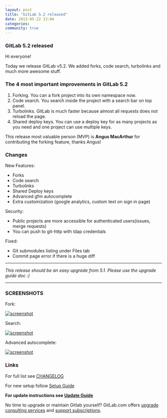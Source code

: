 ```yaml
---
layout: post
title: "GitLab 5.2 released"
date: 2013-05-22 13:04
categories:
community: true
---
```


### GitLab 5.2 released

Hi everyone!

Today we release GitLab v5.2. We added forks, code search, turbolinks and much more awesome stuff.

### The 4 most important improvements in GitLab 5.2

1. Forking. You can a fork project into its own namespace now.
2. Code search. You search inside the project with a search bar on top panel.
3. Turbolinks. GitLab is much faster because almost all requests does not reload the page.
4. Shared deploy keys. You can use a deploy key for as many projects as you need and one project can use multiple keys.

This release most valuable person (MVP) is __Angus MacArthur__ for contributing the forking feature, thanks Angus!

<!-- more -->

### Changes

New Features:

  * Forks
  * Code search
  * Turbolinks
  * Shared Deploy keys
  * Advanced gfm autocomplete
  * Extra customization (google analytics, custom text on sign in page)

Security:
  
  * Public projects are more accessible for authenticated users(issues, merge requests)
  * You can push to git-http with ldap credentials

Fixed:

  * Git submodules listing under Files tab
  * Commit page error if there is a huge diff


- - -

_This release should be an easy upgrade from 5.1. Please use the upgrade guide doc :)_

- - -

### SCREENSHOTS

Fork:

[![screenshot](/images/5_2/fork.png)](/images/5_2/fork.png)

Search:

[![screenshot](/images/5_2/search_1.png)](/images/5_2/search_1.png)

Advanced autocomplete:

[![screenshot](/images/5_2/snapshot1.png)](/images/5_2/snapshot1.png)


### Links

For full list see [CHANGELOG](https://github.com/gitlabhq/gitlabhq/blob/master/CHANGELOG)

For new setup follow [Setup Guide](https://github.com/gitlabhq/gitlabhq/blob/5-2-stable/doc/install/installation.md)

__For update instructions see [Update Guide](https://github.com/gitlabhq/gitlabhq/blob/master/doc/update/5.1-to-5.2.md)__

No time to upgrade or maintain Gitlab yourself? GitLab.com offers [upgrade consulting services](http://www.gitlab.com/consultancy/) and [support subscriptions](http://www.gitlab.com/subscription/).
